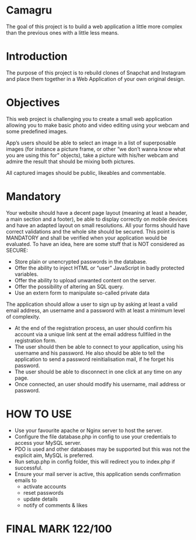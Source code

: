 # Camagru
 The goal of this project is to build a web application a little more complex than the previous ones with a little less means.

 # Introduction
 The purpose of this project is to rebuild clones of Snapchat and Instagram and place them together in a Web Application of your own original design.

 # Objectives
 This web project is challenging you to create a small web application allowing you to make basic photo and video editing using your webcam and some predefined images.

App’s users should be able to select an image in a list of superposable images (for instance a picture frame, or other “we don’t wanna know what you are using this for” objects), take a picture with his/her webcam and admire the result that should be mixing both pictures.

All captured images should be public, likeables and commentable.

# Mandatory
Your website should have a decent page layout (meaning at least a header, a main section and a footer), be able to display correctly on mobile devices and have an adapted layout on small resolutions.
All your forms should have correct validations and the whole site should be secured.
This point is MANDATORY and shall be verified when your application would be evaluated. To have an idea, here are some stuff that is NOT considered as SECURE:
* Store plain or unencrypted passwords in the database.
* Offer the ability to inject HTML or “user” JavaScript in badly protected variables.
* Offer the ability to upload unwanted content on the server.
* Offer the possibility of altering an SQL query.
* Use an extern form to manipulate so-called private data

The application should allow a user to sign up by asking at least a valid email
address, an username and a password with at least a minimum level of complexity.
* At the end of the registration process, an user should confirm his account via a
unique link sent at the email address fullfiled in the registration form.
* The user should then be able to connect to your application, using his username
and his password. He also should be able to tell the application to send a password
reinitialisation mail, if he forget his password.
* The user should be able to disconnect in one click at any time on any page.
* Once connected, an user should modify his username, mail address or password.

# HOW TO USE
* Use your favourite apache or Nginx server to host the server.
* Configure the file database.php in config to use your credentials to access your MySQL server.
* PDO is used and other databases may be supported but this was not the explicit aim, MySQL is preferred.
* Run setup.php in config folder, this will redirect you to index.php if successful.
* Ensure your mail server is active, this application sends confirmation emails to 
    - activate accounts
    - reset passwords
    - update details
    - notify of comments & likes

# FINAL MARK 122/100
